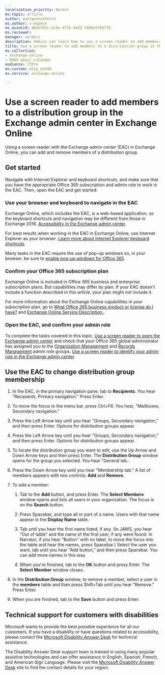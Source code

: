 ```yaml
---
localization_priority: Normal
ms.topic: article
author: mattpennathe3rd
ms.author: v-mapenn
ms.assetid: 86de703c-5c8e-477e-9a52-f466e5f66778
ms.reviewer: 
manager: serdars
description: Admins can learn how to use a screen reader to add members to a distribution group in the Exchange admin center (EAC) in Exchange Online.
title: Use a screen reader to add members to a distribution group in the Exchange admin center in Exchange Online
ms.collection: 
- exchange-online
- M365-email-calendar
audience: ITPro
ms.custom: A11y_UseSR
ms.service: exchange-online

---
```


# Use a screen reader to add members to a distribution group in the Exchange admin center in Exchange Online

Using a screen reader with the Exchange admin center (EAC) in Exchange Online, you can add and remove members of a distribution group.

## Get started

Navigate with Internet Explorer and keyboard shortcuts, and make sure that you have the appropriate Office 365 subscription and admin role to work in the EAC. Then, open the EAC and get started.

### Use your browser and keyboard to navigate in the EAC

Exchange Online, which includes the EAC, is a web-based application, so the keyboard shortcuts and navigation may be different from those in Exchange 2016. [Accessibility in the Exchange admin center](accessibility-in-exchange-admin-center.md).

For best results when working in the EAC in Exchange Online, use Internet Explorer as your browser. [Learn more about Internet Explorer keyboard shortcuts](https://go.microsoft.com/fwlink/p/?LinkID=787614).

Many tasks in the EAC require the use of pop-up windows so, in your browser, be sure to [enable pop-up windows for Office 365](https://go.microsoft.com/fwlink/p/?LinkID=317550).

### Confirm your Office 365 subscription plan

Exchange Online is included in Office 365 business and enterprise subscription plans. But capabilities may differ by plan. If your EAC doesn't include a function described in this article, your plan might not include it.

For more information about the Exchange Online capabilities in your subscription plan, go to [What Office 365 business product or license do I have?](https://go.microsoft.com/fwlink/p/?LinkID=797552) and [Exchange Online Service Description.](https://go.microsoft.com/fwlink/p/?LinkID=797553).

### Open the EAC, and confirm your admin role

To complete the tasks covered in this topic, [Use a screen reader to open the Exchange admin center](use-screen-reader-to-open-exchange-admin-center.md) and check that your Office 365 global administrator has assigned you to the [Organization Management](https://go.microsoft.com/fwlink/p/?LinkId=797868) and [Records Management](https://go.microsoft.com/fwlink/p/?LinkId=798797) admin role groups. [Use a screen reader to identify your admin role in the Exchange admin center](use-screen-reader-to-identify-admin-role-in-exchange-admin-center.md).

## Use the EAC to change distribution group membership

1. In the EAC, in the primary navigation pane, tab to **Recipients**. You hear "Recipients, Primary navigation." Press Enter.

2. To move the focus to the menu bar, press Ctrl+F6. You hear, "Mailboxes, Secondary navigation."

3. Press the Left Arrow key until you hear "Groups, Secondary navigation," and then press Enter. Options for distribution groups appear.

4. Press the Left Arrow key until you hear "Groups, Secondary navigation," and then press Enter. Options for distribution groups appear.

5. To locate the distribution group you want to edit, use the Up Arrow and Down Arrow keys and then press Enter. The **Distribution Group** window opens for the group you selected. You hear "General tab..

6. Press the Down Arrow key until you hear "Membership tab." A list of members appears with two controls: **Add** and **Remove**.

7. To add a member:

   1. Tab to the **Add** button, and press Enter. The **Select Members** window opens and lists all users in your organization. The focus is on the **Search** button.

   2. Press Spacebar, and type all or part of a name. Users with that name appear in the **Display Name** table.

   3. Tab until you hear the first name listed, if any. (In JAWS, you hear "Out of table" and the name of the first user, if any were found. In Narrator, if you hear "Button" with no label, to move the focus into the table and hear the names, press Spacebar.) Select the user you want, tab until you hear "Add button," and then press Spacebar. You can add more names in this way.

   4. When you're finished, tab to the **OK** button and press Enter. The **Select Member** window closes.

8. In the **Distribution Group** window, to remove a member, select a user in the **members** table and then press Shift+Tab until you hear "Remove." Press Enter.

9. When you are finished, tab to the **Save** button and press Enter.

## Technical support for customers with disabilities

Microsoft wants to provide the best possible experience for all our customers. If you have a disability or have questions related to accessibility, please contact the [Microsoft Disability Answer Desk](https://go.microsoft.com/fwlink/p/?LinkID=518252) for technical assistance.

The Disability Answer Desk support team is trained in using many popular assistive technologies and can offer assistance in English, Spanish, French, and American Sign Language. Please visit the [Microsoft Disability Answer Desk](https://go.microsoft.com/fwlink/p/?LinkID=518252) site to find the contact details for your region.
